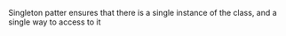 Singleton patter ensures that there is a single instance of the class, and a single way to access to it